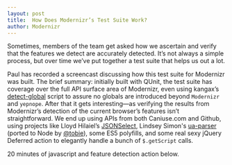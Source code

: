 ```yaml
---
layout: post
title:  How Does Modernizr’s Test Suite Work?
author: Modernizr
---
```


Sometimes, members of the team get asked how we ascertain and verify that the features we detect are accurately detected. It’s not always a simple process, but over time we’ve put together a test suite that helps us out a lot.

Paul has recorded a screencast discussing how this test suite for Modernizr was built. The brief summary: initially built with QUnit, the test suite has coverage over the full API surface area of Modernizr, even using kangax’s <a href="https://github.com/kangax/detect-global">detect-global</a> script to assure no globals are introduced beyond `Modernizr` and `yepnope`. After that it gets interesting—as verifying the results from Modernizr’s detection of the current browser’s features isn’t straightforward. We end up using APIs from both Caniuse.com and Github, using projects like Lloyd Hilaiel’s <a href="http://jsonselect.org/">JSONSelect</a>, Lindsey Simon's <a href="https://github.com/tobie/ua-parser">ua-parser</a> (ported to Node by <a href="http://twitter.com/tobie">@tobie</a>), some ES5 polyfills, and some real sexy jQuery Deferred action to elegantly handle a bunch of `$.getScript` calls.

20 minutes of javascript and feature detection action below.

<div class="fitvid"><object width="640" height="480"><param name="movie" value="http://www.youtube.com/v/Mbt6h1BFW8g?version=3&amp;hl=en_US&amp;rel=0&amp;hd=1"></param><param name="allowFullScreen" value="true"></param><param name="allowscriptaccess" value="always"></param><embed src="http://www.youtube.com/v/Mbt6h1BFW8g?version=3&amp;hl=en_US&amp;rel=0&amp;hd=1" type="application/x-shockwave-flash" width="640" height="480" allowscriptaccess="always" allowfullscreen="true"></embed></object></div>
